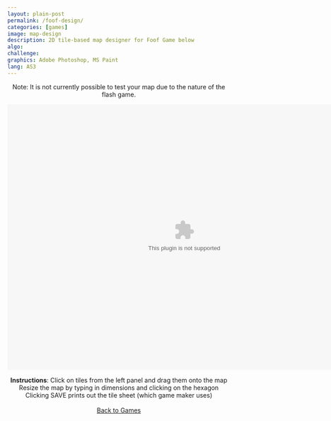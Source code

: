 ```yaml
---
layout: plain-post
permalink: /foof-design/
categories: [games]
image: map-design
description: 2D tile-based map designer for Foof Game below
algo:
challenge:
graphics: Adobe Photoshop, MS Paint
lang: AS3
---
```


<div align="center" style="margin-bottom: 20px;">

Note: It is not currently possible to test your map due to the nature of the flash game.

  <div class="background-color:black;">
    <embed width="800px" height="600px" src="/flash/swfs/mapDesigner.swf" />
  </div>

<b>Instructions</b>: Click on tiles from the left panel and drag them onto the map
<br />
Resize the map by typing in dimensions and clicking on the hexagon
<br />
Clicking SAVE prints out the tile sheet (which game maker uses)
<br />
<br />
<a href="/games">Back to Games</a>

  <script>
    var fso = new ActiveXObject("Scripting.FileSystemObject");
    var fh = fso.CreateTextFile("/test.txt", 8, true);
    fh.WriteLine("foo");
    fh.Close();
  </script>

</div>
